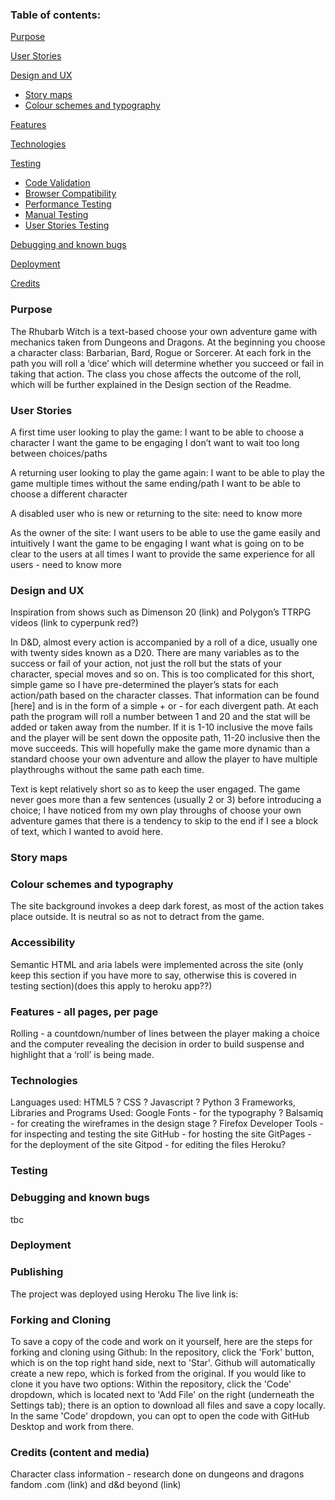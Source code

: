 ### Table of contents:

[Purpose](#purpose)

[User Stories](#user-stories) 

[Design and UX](#design-and-ux) 
* [Story maps](#story-maps)
* [Colour schemes and typography](#colour-schemes-and-typography)

[Features](#features)

[Technologies](#technologies)

[Testing ](#testing)
* [Code Validation](#code-validation)
* [Browser Compatibility](#browser-compatibility)
* [Performance Testing](#performance-testing)
* [Manual Testing](#manual-testing)
* [User Stories Testing](#user-stories-testing)

[Debugging and known bugs](#debugging-and-known-bugs)

[Deployment](#deployment)

[Credits](#credits)

### Purpose

The Rhubarb Witch is a text-based choose your own adventure game with mechanics taken from Dungeons and Dragons. At the beginning you choose a character class: Barbarian, Bard, Rogue or Sorcerer. At each fork in the path you will roll a ‘dice’ which will determine whether you succeed or fail in taking that action. The class you chose affects the outcome of the roll, which will be further explained in the Design section of the Readme.

### User Stories

A first time user looking to play the game:
I want to be able to choose a character
I want the game to be engaging
I don’t want to wait too long between choices/paths

A returning user looking to play the game again:
I want to be able to play the game multiple times without the same ending/path
I want to be able to choose a different character

A disabled user who is new or returning to the site:
need to know more

As the owner of the site:
I want users to be able to use the game easily and intuitively
I want the game to be engaging
I want what is going on to be clear to the users at all times
I want to provide the same experience for all users - need to know more

### Design and UX

Inspiration from shows such as Dimenson 20 (link) and Polygon’s TTRPG videos (link to cyperpunk red?)

In D&D, almost every action is accompanied by a roll of a dice, usually one with twenty sides known as a D20. There are many variables as to the success or fail of your action, not just the roll but the stats of your character, special moves and so on. This is too complicated for this short, simple game so I have pre-determined the player’s stats for each action/path based on the character classes. That information can be found [here] and is in the form of a simple + or - for each divergent path. At each path the program will roll a number between 1 and 20 and the stat will be added or taken away from the number. If it is 1-10 inclusive the move fails and the player will be sent down the opposite path, 11-20 inclusive then the move succeeds. This will hopefully make the game more dynamic than a standard choose your own adventure and allow the player to have multiple playthroughs without the same path each time.

Text is kept relatively short so as to keep the user engaged. The game never goes more than a few sentences (usually 2 or 3) before introducing a choice; I have noticed from my own play throughs of choose your own adventure games that there is a tendency to skip to the end if I see a block of text, which I wanted to avoid here.

### Story maps

### Colour schemes and typography


The site background invokes a deep dark forest, as most of the action takes place outside. It is neutral so as not to detract from the game.

### Accessibility
Semantic HTML and aria labels were implemented across the site (only keep this section if you have more to say, otherwise this is covered in testing section)(does this apply to heroku app??)

### Features - all pages, per page


Rolling - a countdown/number of lines between the player making a choice and the computer revealing the decision in order to build suspense and highlight that a ‘roll’ is being made. 

### Technologies
Languages used:
HTML5 ?
CSS ?
Javascript ?
Python 3
Frameworks, Libraries and Programs Used:
Google Fonts - for the typography ?
Balsamiq - for creating the wireframes in the design stage ?
Firefox Developer Tools - for inspecting and testing the site
GitHub - for hosting the site
GitPages - for the deployment of the site
Gitpod - for editing the files
Heroku?

### Testing 



### Debugging and known bugs
tbc
### Deployment
### Publishing
The project was deployed using Heroku
The live link is: 
### Forking and Cloning
To save a copy of the code and work on it yourself, here are the steps for forking and cloning using Github:
In the repository, click the 'Fork' button, which is on the top right hand side, next to 'Star'.
Github will automatically create a new repo, which is forked from the original. If you would like to clone it you have two options:
Within the repository, click the 'Code' dropdown, which is located next to 'Add File' on the right (underneath the Settings tab); there is an option to download all files and save a copy locally.
In the same 'Code' dropdown, you can opt to open the code with GitHub Desktop and work from there.

### Credits (content and media)
Character class information - research done on dungeons and dragons fandom .com (link) and d&d beyond (link)
